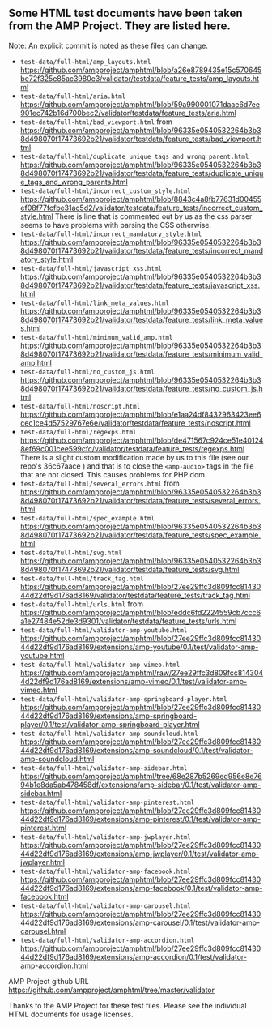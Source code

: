 ##  Some HTML test documents have been taken from the AMP Project. They are listed here.

Note: An explicit commit is noted as these files can change.

* `test-data/full-html/amp_layouts.html` https://github.com/ampproject/amphtml/blob/a26e8789435e15c570645be72f325e85ac3980e3/validator/testdata/feature_tests/amp_layouts.html
* `test-data/full-html/aria.html` https://github.com/ampproject/amphtml/blob/59a990001071daae6d7ee901ec742b16d700bec2/validator/testdata/feature_tests/aria.html
* `test-data/full-html/bad_viewport.html` from https://github.com/ampproject/amphtml/blob/96335e0540532264b3b38d498070f17473692b21/validator/testdata/feature_tests/bad_viewport.html
* `test-data/full-html/duplicate_unique_tags_and_wrong_parent.html` https://github.com/ampproject/amphtml/blob/96335e0540532264b3b38d498070f17473692b21/validator/testdata/feature_tests/duplicate_unique_tags_and_wrong_parents.html
* `test-data/full-html/incorrect_custom_style.html` https://github.com/ampproject/amphtml/blob/8843c4a8fb77631d00455ef08f77fcfbe31ac5d2/validator/testdata/feature_tests/incorrect_custom_style.html
  There is line that is commented out by us as the css parser seems to have problems with parsing the CSS otherwise.
* `test-data/full-html/incorrect_mandatory_style.html` https://github.com/ampproject/amphtml/blob/96335e0540532264b3b38d498070f17473692b21/validator/testdata/feature_tests/incorrect_mandatory_style.html
* `test-data/full-html/javascript_xss.html` https://github.com/ampproject/amphtml/blob/96335e0540532264b3b38d498070f17473692b21/validator/testdata/feature_tests/javascript_xss.html
* `test-data/full-html/link_meta_values.html` https://github.com/ampproject/amphtml/blob/96335e0540532264b3b38d498070f17473692b21/validator/testdata/feature_tests/link_meta_values.html
* `test-data/full-html/minimum_valid_amp.html` https://github.com/ampproject/amphtml/blob/96335e0540532264b3b38d498070f17473692b21/validator/testdata/feature_tests/minimum_valid_amp.html
* `test-data/full-html/no_custom_js.html` https://github.com/ampproject/amphtml/blob/96335e0540532264b3b38d498070f17473692b21/validator/testdata/feature_tests/no_custom_js.html
* `test-data/full-html/noscript.html` https://github.com/ampproject/amphtml/blob/e1aa24df8432963423ee6cec1ce4d57529767e6e/validator/testdata/feature_tests/noscript.html
* `test-data/full-html/regexps.html` https://github.com/ampproject/amphtml/blob/de471567c924ce51e401248ef69c001cee599cfc/validator/testdata/feature_tests/regexps.html 
  There is a slight custom modification made by us to this file (see our repo's 36c67aace ) and that is to close the `<amp-audio>` tags in the file that are not closed. This causes problems for PHP dom.
* `test-data/full-html/several_errors.html` from https://github.com/ampproject/amphtml/blob/96335e0540532264b3b38d498070f17473692b21/validator/testdata/feature_tests/several_errors.html
* `test-data/full-html/spec_example.html` https://github.com/ampproject/amphtml/blob/96335e0540532264b3b38d498070f17473692b21/validator/testdata/feature_tests/spec_example.html
* `test-data/full-html/svg.html` https://github.com/ampproject/amphtml/blob/96335e0540532264b3b38d498070f17473692b21/validator/testdata/feature_tests/svg.html
* `test-data/full-html/track_tag.html` https://github.com/ampproject/amphtml/blob/27ee29ffc3d809fcc8143044d22df9d176ad8169/validator/testdata/feature_tests/track_tag.html
* `test-data/full-html/urls.html` from https://github.com/ampproject/amphtml/blob/eddc6fd2224559cb7ccc6a1e27484e52de3d9301/validator/testdata/feature_tests/urls.html
* `test-data/full-html/validator-amp-youtube.html` https://github.com/ampproject/amphtml/blob/27ee29ffc3d809fcc8143044d22df9d176ad8169/extensions/amp-youtube/0.1/test/validator-amp-youtube.html
* `test-data/full-html/validator-amp-vimeo.html` https://github.com/ampproject/amphtml/raw/27ee29ffc3d809fcc8143044d22df9d176ad8169/extensions/amp-vimeo/0.1/test/validator-amp-vimeo.html
* `test-data/full-html/validator-amp-springboard-player.html` https://github.com/ampproject/amphtml/blob/27ee29ffc3d809fcc8143044d22df9d176ad8169/extensions/amp-springboard-player/0.1/test/validator-amp-springboard-player.html
* `test-data/full-html/validator-amp-soundcloud.html` https://github.com/ampproject/amphtml/blob/27ee29ffc3d809fcc8143044d22df9d176ad8169/extensions/amp-soundcloud/0.1/test/validator-amp-soundcloud.html
* `test-data/full-html/validator-amp-sidebar.html` https://github.com/ampproject/amphtml/tree/68e287b5269ed956e8e7694b1e8da5ab478458df/extensions/amp-sidebar/0.1/test/validator-amp-sidebar.html
* `test-data/full-html/validator-amp-pinterest.html` https://github.com/ampproject/amphtml/blob/27ee29ffc3d809fcc8143044d22df9d176ad8169/extensions/amp-pinterest/0.1/test/validator-amp-pinterest.html
* `test-data/full-html/validator-amp-jwplayer.html` https://github.com/ampproject/amphtml/blob/27ee29ffc3d809fcc8143044d22df9d176ad8169/extensions/amp-jwplayer/0.1/test/validator-amp-jwplayer.html
* `test-data/full-html/validator-amp-facebook.html` https://github.com/ampproject/amphtml/blob/27ee29ffc3d809fcc8143044d22df9d176ad8169/extensions/amp-facebook/0.1/test/validator-amp-facebook.html
* `test-data/full-html/validator-amp-carousel.html` https://github.com/ampproject/amphtml/blob/27ee29ffc3d809fcc8143044d22df9d176ad8169/extensions/amp-carousel/0.1/test/validator-amp-carousel.html
* `test-data/full-html/validator-amp-accordion.html` https://github.com/ampproject/amphtml/blob/27ee29ffc3d809fcc8143044d22df9d176ad8169/extensions/amp-accordion/0.1/test/validator-amp-accordion.html

AMP Project github URL https://github.com/ampproject/amphtml/tree/master/validator

Thanks to the AMP Project for these test files. Please see the individual HTML documents for usage licenses.
